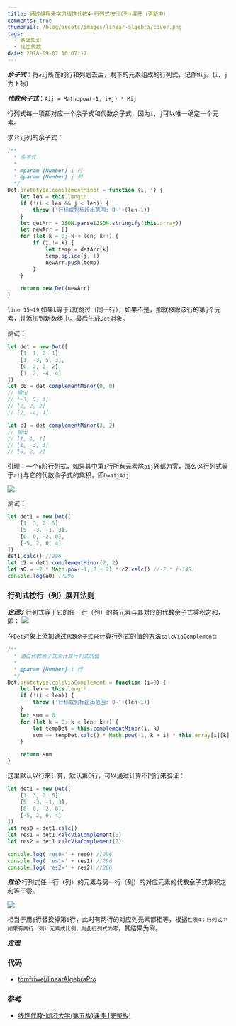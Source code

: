 ```yaml
---
title: 通过编程来学习线性代数4-行列式按行(列)展开（更新中）
comments: true
thumbnail: /blog/assets/images/linear-algebra/cover.png
tags:
  - 基础知识
  - 线性代数
date: 2018-09-07 10:07:17
---
```



***余子式***：将`aij`所在的行和列划去后，剩下的元素组成的行列式，记作`Mij`。(`i, j`为下标)

***代数余子式***：`Aij = Math.pow(-1, i+j) * Mij`

行列式每一项都对应一个余子式和代数余子式，因为`i, j`可以唯一确定一个元素。

求`i`行`j`列的余子式：
```js
/**
  * 余子式
  * 
  * @param {Number} i 行
  * @param {Number} j 列
  */
Det.prototype.complementMinor = function (i, j) {
    let len = this.length
    if (!(i < len && j < len)) {
        throw ('行标或列标超出范围: 0~'+(len-1))
    }
    let detArr = JSON.parse(JSON.stringify(this.array))
    let newArr = []
    for (let k = 0; k < len; k++) {
        if (i != k) {
            let temp = detArr[k]
            temp.splice(j, 1)
            newArr.push(temp)
        }
    }

    return new Det(newArr)
}
```

`line 15~19` 如果`k`等于`i`就跳过（同一行），如果不是，那就移除该行的第`j`个元素，并添加到新数组中。最后生成`Det`对象。

测试：
```js
let det = new Det([
    [1, 1, 2, 1],
    [1, -3, 5, 3],
    [0, 2, 2, 2],
    [1, 2, -4, 4]
])
let c0 = det.complementMinor(0, 0)
// 输出
// [-3, 5, 3]
// [2, 2, 2]
// [2, -4, 4]

let c1 = det.complementMinor(3, 2)
// 输出
// [1, 1, 1]
// [1, -3, 3]
// [0, 2, 2]

```

引理：一个`n`阶行列式，如果其中第`i`行所有元素除`aij`外都为零，那么这行列式等于`aij`与它的代数余子式的乘积，即`D=aijAij`

![](./equation0.png)

测试：
```js
let det1 = new Det([
    [1, 3, 2, 5],
    [5, -3, -1, 3],
    [0, 0, -2, 0],
    [-5, 2, 0, 4]
])
det1.calc() //296
let c2 = det1.complementMinor(2, 2)
let a0 = -2 * Math.pow(-1, 2 + 2) * c2.calc() //-2 * (-148)
console.log(a0) //296
```

### 行列式按行（列）展开法则

***定理3*** 行列式等于它的任一行（列）的各元素与其对应的代数余子式乘积之和，即：
![](./equation1.png)

在`Det`对象上添加通过`代数余子式`来计算行列式的值的方法`calcViaComplement`:
```js
/**
  * 通过代数余子式来计算行列式的值
  * 
  * @param {Number} i 行
  */
Det.prototype.calcViaComplement = function (i=0) {
    let len = this.length
    if (!(i < len)) {
        throw ('行标或列标超出范围: 0~'+(len-1))
    }
    let sum = 0
    for (let k = 0; k < len; k++) {
        let tempDet = this.complementMinor(i, k)
        sum += tempDet.calc() * Math.pow(-1, k + i) * this.array[i][k]
    }

    return sum
}
```
这里默认以行来计算，默认第0行，可以通过计算不同行来验证：
```js
let det1 = new Det([
    [1, 3, 2, 5],
    [5, -3, -1, 3],
    [0, 0, -2, 0],
    [-5, 2, 0, 4]
])
let res0 = det1.calc()
let res1 = det1.calcViaComplement(0)
let res2 = det1.calcViaComplement(2)

console.log('res0=' + res0) //296
console.log('res1=' + res1) //296
console.log('res2=' + res2) //296
```

***推论*** 行列式任一行（列）的元素与另一行（列）的对应元素的代数余子式乘积之和等于零。

![](./equation2.png)

相当于用`j`行替换掉第`i`行，此时有两行的对应列元素都相等，根据`性质4：行列式中如果有两行（列）元素成比例，则此行列式为零`，其结果为零。

***定理*** 

### 代码

- [tomfriwel/linearAlgebraPro](https://github.com/tomfriwel/linearAlgebraPro)

### 参考

- [线性代数-同济大学(第五版)课件 [完整版]](https://wenku.baidu.com/view/e3efed47fe4733687e21aafd?pn=51)